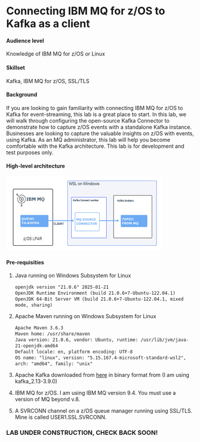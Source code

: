# Connecting IBM MQ for z/OS to Kafka as a client

#### **Audience level**
Knowledge of IBM MQ for z/OS or Linux
#### **Skillset**
Kafka, IBM MQ for z/OS, SSL/TLS

#### **Background**

If you are looking to gain familiarity with connecting IBM MQ for z/OS to Kafka for event-streaming, this lab is a great place to start. In this lab, we will walk through configuring the open-source Kafka Connector to demonstrate how to capture z/OS events with a standalone Kafka instance. Businesses are looking to capture the valuable insights on z/OS with events, using Kafka. As an MQ administrator, this lab will help you become comfortable with the Kafka architecture. This lab is for development and test purposes only.

#### High-level architecture

![MQ Kafka via Client mode diagram](assets/kafka-mq-clients.png)

#### Pre-requisities
1. Java running on Windows Subsystem for Linux
    
    ```
    openjdk version "21.0.6" 2025-01-21
    OpenJDK Runtime Environment (build 21.0.6+7-Ubuntu-122.04.1)
    OpenJDK 64-Bit Server VM (build 21.0.6+7-Ubuntu-122.04.1, mixed mode, sharing)
    ```

2. Apache Maven running on Windows Subsystem for Linux

    ```
    Apache Maven 3.6.3
    Maven home: /usr/share/maven
    Java version: 21.0.6, vendor: Ubuntu, runtime: /usr/lib/jvm/java-21-openjdk-amd64
    Default locale: en, platform encoding: UTF-8
    OS name: "linux", version: "5.15.167.4-microsoft-standard-wsl2", arch: "amd64", family: "unix"
    ```

3. Apache Kafka downloaded from [here](https://kafka.apache.org/downloads) in binary format from (I am using kafka_2.13-3.9.0)

4. IBM MQ for z/OS. I am using IBM MQ version 9.4. You must use a version of MQ beyond v.8.

5. A SVRCONN channel on a z/OS queue manager running using SSL/TLS. Mine is called USER1.SSL.SVRCONN.


### LAB UNDER CONSTRUCTION, CHECK BACK SOON!
<!-- 
I. Configure 



 # Using IBM MQ with Kafka Connect
Many organizations use both IBM MQ and Apache Kafka for their messaging needs. Although they're typically used to solve different kinds of messaging problems, people often want to connect them together. When connecting Apache Kafka to other systems, the technology of choice is the Kafka Connect framework.

These instructions tell you how to set up MQ and Apache Kafka from scratch and use the connectors to transfer messages between them using a client connection to MQ. The instructions are for MQ v9 running on Linux, so if you're using a different version or platform, you might have to adjust them slightly. The instructions also expect Apache Kafka 2.0.0 or later.

## Kafka Connect concepts
The best place to read about Kafka Connect is of course the Apache Kafka [documentation](https://kafka.apache.org/documentation/).

Kafka Connect connectors run inside a Java process called a *worker*. Kafka Connect can run in either standalone or distributed mode. Standalone mode is intended for testing and temporary connections between systems. Distributed mode is more appropriate for production use. These instructions focus on standalone mode because it's easier to see what's going on.

When you run Kafka Connect with a standalone worker, there are two configuration files. The *worker configuration file* contains the properties needed to connect to Kafka. The *connector configuration file* contains the properties needed for the connector. So, configuration to connect to Kafka goes into the worker configuration file, while the MQ configuration goes into the connector configuration file.

It's simplest to run just one connector in each standalone worker. Kafka Connect workers spew out a lot of messages and it's much simpler to read them if the messages from multiple connectors are not interleaved.


### Set up Apache Kafka
These instructions assume you have Apache Kafka downloaded and running locally. See the [Apache Kafka quickstart guide](https://kafka.apache.org/quickstart) for more details.

1. Start a ZooKeeper server:
    ``` shell
    bin/zookeeper-server-start.sh config/zookeeper.properties
    ```

2. In another terminal, start a Kafka server:
    ``` shell
    bin/kafka-server-start.sh config/server.properties
    ```
3. Create a topic called `TSOURCE` for the connector to send events to:
    ``` shell
    bin/kafka-topics.sh --bootstrap-server localhost:9092 --create --topic TSOURCE --partitions 1 --replication-factor 1
    ```

You now have a Kafka cluster consisting of a single node. This configuration is just a toy, but it works fine for a little testing.

The configuration is as follows:
* Kafka bootstrap server - `localhost:9092`
* ZooKeeper server - `localhost:2181`
* Topic name - `TSOURCE`

**Note:** This configuration of Kafka puts its data in `/tmp/kafka-logs`, while ZooKeeper uses `/tmp/zookeeper` and Kafka Connect uses `/tmp/connect.offsets`. You can clear out these directories to reset to an empty state, making sure beforehand that they're not being used for something else.


### Running the MQ source connector
The MQ source connector takes messages from an MQ queue and transfers them to a Kafka topic.

If you haven't already, clone and build the connector:
```shell
git clone https://github.com/ibm-messaging/kafka-connect-mq-source.git
cd kafka-connect-mq-source
mvn clean package
```

The top-level directory that you used to build the connector is referred to as the *connector root directory*.

Configure and run the connector:
1. In a terminal window, change directory into the connector root directory and copy the sample connector configuration file into your home directory so you can edit it safely:
    ``` shell
    cp config/mq-source.properties ~
    ```

2. Edit the following properties in the `~/mq-source.properties` file to match the configuration so far:
   ```
   topic=TSOURCE
   mq.queue.manager=MYQM
   mq.connection.name.list=zosHost(1414)
   mq.channel.name=MYSVRCONN
   mq.queue=MYQSOURCE
   mq.user.name=alice
   mq.password=passw0rd
   ```

3. Change directory to the Kafka root directory. Start the connector worker replacing `<connector-root-directory>` and `<version>` with your directory and the connector version:
    ``` shell
    CLASSPATH=~/kafka-connect-mq-source/target/kafka-connect-mq-source-2.3.0-jar-with-dependencies.jar bin/connect-standalone.sh config/connect-standalone.properties ~/mq-source.properties
    ```
    The log output will include the following messages that indicate the connector worker has started and successfully connected to IBM MQ:
    ```
    INFO Created connector mq-source
    INFO Connection to MQ established
    ```

If something goes wrong, you'll see familiar MQ reason codes in the error messages to help you diagnose the problems, such as:
```
ERROR MQ error: CompCode 2, Reason 2538 MQRC_HOST_NOT_AVAILABLE
```

You can just kill the worker, fix the problem and start it up again.

Once it's started successfully and connected to MQ, you'll see this message:
```
INFO Connection to MQ established
```

### Send messages from MQ to Kafka
In a new terminal window, use the Kafka console consumer to start consuming messages from your topic and print them to the console:
``` shell
bin/kafka-console-consumer.sh --bootstrap-server localhost:9092 --topic TSOURCE
```

Now, run the `amqsput` sample and type in some messages to put on the MQ queue:
``` shell
/opt/mqm/samp/bin/amqsput MYQSOURCE MYQM
```

After a short delay, you should see the messages printed by the Kafka console consumer.

Congratulations! The messages were transferred from the MQ queue `MYQSOURCE` onto the Kafka topic `TSOURCE`.

### Stopping Apache Kafka

Stop any Kafka Connect workers and console producers and consumers that you may have left running.

Then, in the Kafka root directory, stop Kafka and ZooKeeper:
``` shell
bin/kafka-server-stop.sh
bin/zookeeper-server-stop.sh
```

**Note:** Make sure Kafka is fully stopped before stopping ZooKeeper.

## Using existing MQ or Kafka installations
You can use an existing MQ or Kafka installation, either locally or on the cloud. For performance reasons, it is recommended to run the Kafka Connect worker close to the queue manager to minimise the effect of network latency. So, if you have a queue manager in your datacenter and Kafka in the cloud, it's best to run the Kafka Connect worker in your datacenter.

To use an existing queue manager, you'll need to specify the configuration information in the connector configuration file. For a client connection, you will need the following configuration information:
* The hostname (or IP address) and port number for the queue manager
* The server-connection channel name
* If using user ID/password authentication, the user ID and password for client connection
* If using SSL/TLS, the name of the cipher suite to use
* The queue manager name
* The queue name

For a bindings connection, you must run the worker on the same system as the queue manager. You will also have to make sure that the Kafka Connect worker has access to the native JNI library used by JMS to establish the bindings connection. You will need the following configuration information:
* The queue manager name
* The queue name
* Set the connection mode to "bindings"

To use an existing Kafka cluster, you specify the connection information in the worker configuration file. You will need:
* A list of one or more servers for bootstrapping connections
* Whether the cluster requires connections to use SSL/TLS
* Authentication credentials if the cluster requires clients to authenticate

You will also need to run the Kafka Connect worker. If you already have access to the Kafka installation, you probably have the Kafka Connect executables. Otherwise, download Apache Kafka from the [website](http://kafka.apache.org/downloads).
 -->
